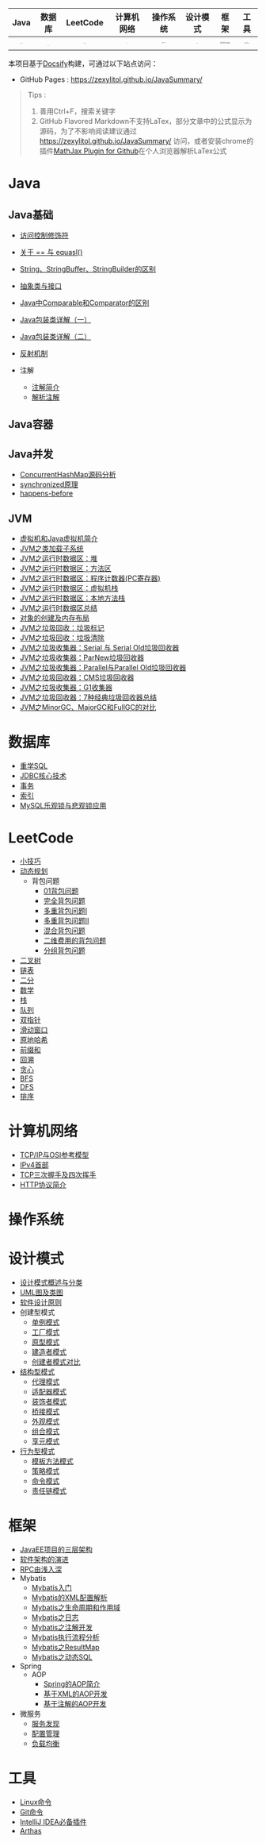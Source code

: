|                             Java                             |                            数据库                            |                           LeetCode                           |                          计算机网络                          |                           操作系统                           |                           设计模式                           |                             框架                             |                             工具                             |
| :----------------------------------------------------------: | :----------------------------------------------------------: | :----------------------------------------------------------: | :----------------------------------------------------------: | :----------------------------------------------------------: | :----------------------------------------------------------: | :----------------------------------------------------------: | :----------------------------------------------------------: |
| [<img src="https://i.im5i.com/2021/05/02/wauQd.jpg" alt="wauQd.jpg" border="0" style="zoom:5%;" />](#Java) | [​<img src="https://i.im5i.com/2021/05/02/wa5y4.jpg" alt="wa5y4.jpg" border="0" style="zoom:4%;" />​](#数据库) | [<img src="https://i.im5i.com/2021/05/02/waHYW.jpg" alt="waHYW.jpg" border="0" style="zoom:5%;" />](#LeetCode) | [<img src="https://i.im5i.com/2021/05/02/waj7G.jpg" alt="waj7G.jpg" border="0" style="zoom:4%;" />](#计算机网络) | [<img src="https://i.im5i.com/2021/05/02/waWPz.png" alt="waWPz.png" border="0" style="zoom:7%;" />](#操作系统) | [<img src="https://i.im5i.com/2021/05/02/waXT5.jpg" alt="waXT5.jpg" border="0" style="zoom:5%;" />](#设计模式) | [<img src="https://i.im5i.com/2021/05/24/C2z7t.png" alt="C2z7t.png" border="0" style="zoom:20%;" />](#框架) | [<img src="https://i.im5i.com/2021/06/06/qd2C3.jpg" alt="qd2C3.jpg" border="0" style="zoom:10%;" />](#工具) |

本项目基于[Docsify](https://docsify.js.org/#/)构建，可通过以下站点访问：

- GitHub Pages : https://zexylitol.github.io/JavaSummary/



> Tips : 
>
> 1. 善用Ctrl+F，搜索关键字
> 2. GitHub Flavored Markdown不支持LaTex，部分文章中的公式显示为源码，为了不影响阅读建议通过 https://zexylitol.github.io/JavaSummary/ 访问，或者安装chrome的插件[MathJax Plugin for Github](https://chrome.google.com/webstore/detail/mathjax-plugin-for-github/ioemnmodlmafdkllaclgeombjnmnbima)在个人浏览器解析LaTex公式



# Java

## Java基础

- [访问控制修饰符](docs/Java基础/访问控制修饰符.md)

- [关于 == 与 equasl()](docs/Java基础/关于==与equasl().md)
- [String、StringBuffer、StringBuilder的区别](docs/Java基础/String、StringBuffer、StringBuilder的区别.md)
- [抽象类与接口](docs/Java基础/抽象类与接口.md)
- [Java中Comparable和Comparator的区别](docs/Java基础/Java中Comparable和Comparator的区别.md)
- [Java包装类详解（一）](docs/Java基础/Java包装类详解（一）.md)
- [Java包装类详解（二）](docs/Java基础/Java包装类详解（二）.md)
- [反射机制](docs/Java基础/Java反射机制.md)
- 注解
  - [注解简介](docs/Java基础/注解简介.md)
  - [解析注解](docs/Java基础/解析注解.md)

## Java容器



## Java并发

- [ConcurrentHashMap源码分析](docs/Java并发/ConcurrentHashMap源码分析.md)
- [synchronized原理](docs/Java并发/synchronized原理.md)
- [happens-before](docs/Java并发/happens-before.md)

## JVM

- [虚拟机和Java虚拟机简介](docs/JVM/虚拟机和Java虚拟机简介.md)
- [JVM之类加载子系统](docs/JVM/JVM之类加载子系统.md)
- [JVM之运行时数据区：堆](docs/JVM/JVM之运行时数据区：堆.md)
- [JVM之运行时数据区：方法区](docs/JVM/JVM之运行时数据区：方法区.md)
- [JVM之运行时数据区：程序计数器(PC寄存器)](docs/JVM/JVM之运行时数据区：程序计数器(PC寄存器).md)
- [JVM之运行时数据区：虚拟机栈](docs/JVM/JVM之运行时数据区：虚拟机栈.md)
- [JVM之运行时数据区：本地方法栈](docs/JVM/JVM之运行时数据区：本地方法栈)
- [JVM之运行时数据区总结](docs/JVM/JVM之运行时数据区总结.md)
- [对象的创建及内存布局](docs/JVM/对象的创建及内存布局.md)
- [JVM之垃圾回收：垃圾标记](docs/JVM/JVM之垃圾回收：垃圾标记.md)
- [JVM之垃圾回收：垃圾清除](docs/JVM/JVM之垃圾回收：垃圾清除.md)
- [JVM之垃圾收集器：Serial 与 Serial Old垃圾回收器](docs/JVM/JVM之垃圾收集器：Serial与SerialOld.md)
- [JVM之垃圾收集器：ParNew垃圾回收器](docs/JVM/JVM之垃圾收集器：ParNew垃圾回收器.md)
- [JVM之垃圾收集器：Parallel与Parallel Old垃圾回收器](docs/JVM/JVM之垃圾收集器：Parallel与ParallelOld.md)
- [JVM之垃圾回收器：CMS垃圾回收器](docs/JVM/JVM之垃圾回收器：CMS垃圾回收器.md)
- [JVM之垃圾收集器：G1收集器](docs/JVM/JVM之垃圾收集器：G1收集器.md)
- [JVM之垃圾回收器：7种经典垃圾回收器总结](docs/JVM/JVM之垃圾回收器：7种经典垃圾回收器总结.md)
- [JVM之MinorGC、MajorGC和FullGC的对比](docs/JVM/JVM之MinorGC、MajorGC和FullGC的对比.md)



# 数据库

- [重学SQL](docs/数据库/重学SQL.md)
- [JDBC核心技术](docs/数据库/JDBC核心技术.md)
- [事务](docs/数据库/事务.md)
- [索引](docs/数据库/索引.md)
- [MySQL乐观锁与悲观锁应用](docs/数据库/MySQL乐观锁与悲观锁应用.md)

# LeetCode

- [小技巧](docs/LeetCode/小技巧.md)
- [动态规划](LeetCode/动态规划/动态规划.md)
  - 背包问题
    - [01背包问题](docs/LeetCode/动态规划/01背包问题.md)
    - [完全背包问题](docs/LeetCode/动态规划/完全背包问题.md)
    - [多重背包问题I](docs/LeetCode/动态规划/多重背包问题I.md)
    - [多重背包问题II](docs/LeetCode/动态规划/多重背包问题II.md)
    - [混合背包问题](docs/LeetCode/动态规划/混合背包问题.md)
    - [二维费用的背包问题](docs/LeetCode/动态规划/二维费用的背包问题)
    - [分组背包问题](docs/LeetCode/动态规划/分组背包问题.md)
- [二叉树](docs/LeetCode/二叉树.md)
- [链表](docs/LeetCode/链表.md)
- [二分](docs/LeetCode/二分.md)
- [数学](docs/LeetCode/数学.md)
- [栈](docs/LeetCode/栈.md)
- [队列](docs/LeetCode/队列.md)
- [双指针](docs/LeetCode/双指针.md)
- [滑动窗口](docs/LeetCode/滑动窗口.md)
- [原地哈希](docs/LeetCode/原地哈希.md)
- [前缀和](docs/LeetCode/前缀和.md)
- [回溯](docs/LeetCode/回溯.md)
- [贪心](docs/LeetCode/贪心.md)
- [BFS](docs/LeetCode/BFS.md)
- [DFS](docs/LeetCode/DFS.md)
- [排序](docs/LeetCode/排序.md)

# 计算机网络

- [TCP/IP与OSI参考模型](docs/计算机网络/TCP-IP与OSI参考模型.md)
- [IPv4首部](docs/计算机网络/IPv4首部)
- [TCP三次握手及四次挥手](docs/计算机网络/TCP三次握手及四次挥手.md)
- [HTTP协议简介](docs/计算机网络/HTTP协议简介.md)

# 操作系统



# 设计模式

- [设计模式概述与分类](docs/设计模式/设计模式概述与分类.md)
- [UML图及类图](docs/设计模式/UML图及类图.md)
- [软件设计原则](docs/设计模式/软件设计原则.md)
- 创建型模式
  - [单例模式](docs/设计模式/单例模式.md)
  - [工厂模式](docs/设计模式/工厂模式.md)
  - [原型模式](docs/设计模式/原型模式.md)
  - [建造者模式](docs/设计模式/建造者模式.md)
  - [创建者模式对比](docs/设计模式/创建者模式对比.md)
- [结构型模式](docs/设计模式/结构型模式.md)
  - [代理模式](docs/设计模式/代理模式.md)
  - [适配器模式](docs/设计模式/适配器模式.md)
  - [装饰者模式](docs/设计模式/装饰者模式.md)
  - [桥接模式](docs/设计模式/桥接模式.md)
  - [外观模式](docs/设计模式/外观模式.md)
  - [组合模式](docs/设计模式/组合模式.md)
  - [享元模式](docs/设计模式/享元模式.md)
- [行为型模式](docs/设计模式/行为型模式/行为型模式.md)
  - [模板方法模式](docs/设计模式/行为型模式/模板方法模式.md)
  - [策略模式](docs/设计模式/行为型模式/策略模式.md)
  - [命令模式](docs/设计模式/行为型模式/命令模式.md)
  - [责任链模式](docs/设计模式/行为型模式/责任链模式.md)

#  框架

- [JavaEE项目的三层架构](docs/框架/JavaEE项目的三层架构.md)
- [软件架构的演进](docs/框架/软件架构的演进.md)
- [RPC由浅入深](docs/框架/RPC由浅入深.md)
- Mybatis
  - [Mybatis入门](docs/框架/Mybatis/Mybatis入门.md)
  - [Mybatis的XML配置解析](docs/框架/Mybatis/Mybatis的XML配置解析.md)
  - [Mybatis之生命周期和作用域](docs/框架/Mybatis/Mybatis之生命周期和作用域.md)
  - [Mybatis之日志](docs/框架/Mybatis/Mybatis之日志.md)
  - [Mybatis之注解开发](docs框架/Mybatis/Mybatis之注解开发.md)
  - [Mybatis执行流程分析](docs/框架/Mybatis/Mybatis执行流程分析.md)
  - [Mybatis之ResultMap](docs/框架/Mybatis/Mybatis之ResultMap.md)
  - [Mybatis之动态SQL](docs/框架/Mybatis/Mybatis之动态SQL.md)
- Spring
  - AOP
    - [Spring的AOP简介](docs/框架/Spring/AOP/Spring的AOP简介.md)
    - [基于XML的AOP开发](docs/框架/Spring/AOP/基于XML的AOP开发.md)
    - [基于注解的AOP开发](docs/框架/Spring/AOP/基于注解的AOP开发.md)
- 微服务
  - [服务发现](docs/框架/微服务/服务发现.md)
  - [配置管理](docs/框架/微服务/配置管理.md)
  - [负载均衡](docs/框架/微服务/负载均衡.md)

# 工具

- [Linux命令](docs/工具/Linux命令.md)
- [Git命令](docs/工具/Git命令.md)
- [IntelliJ IDEA必备插件](docs/工具/IntelliJIDEA必备插件.md)
- [Arthas](docs/工具/Arthas.md)













































